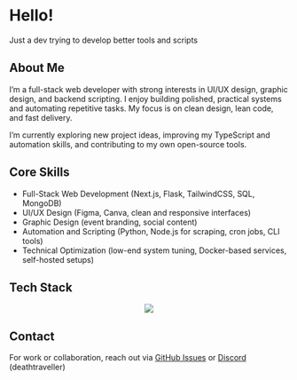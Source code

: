 # Hello!

Just a dev trying to develop better tools and scripts

## About Me

I’m a full-stack web developer with strong interests in UI/UX design, graphic design, and backend scripting. I enjoy building polished, practical systems and automating repetitive tasks. My focus is on clean design, lean code, and fast delivery.

I’m currently exploring new project ideas, improving my TypeScript and automation skills, and contributing to my own open-source tools.

## Core Skills

- Full-Stack Web Development (Next.js, Flask, TailwindCSS, SQL, MongoDB)
- UI/UX Design (Figma, Canva, clean and responsive interfaces)
- Graphic Design (event branding, social content)
- Automation and Scripting (Python, Node.js for scraping, cron jobs, CLI tools)
- Technical Optimization (low-end system tuning, Docker-based services, self-hosted setups)

## Tech Stack

<p align="center">
  <a href="https://skillicons.dev">
    <img src="https://skillicons.dev/icons?i=js,ts,html,css,react,nextjs,py,flask,nodejs,mongodb,mysql,sqlite,arduino,figma,tailwind,vercel,docker" />
  </a>
</p>

## Contact

For work or collaboration, reach out via [GitHub Issues](https://github.com/thenabbu/thenabbu/issues) or [Discord](https://discordapp.com/users/871603382647943279) (deathtraveller)
